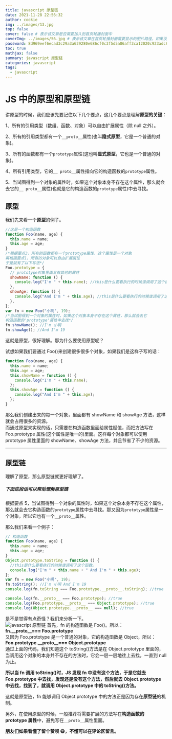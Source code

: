 ```yaml
---
title: javascript 原型链
date: 2021-11-28 22:56:32
author: cookie
img: ../images/13.jpg
top: false
cover: false # 表示该文章是否需要加入到首页轮播封面中
coverImg: ../images/56.jpg # 表示该文章在首页轮播封面需要显示的图片路径，如果没有，则默认使用文章的特色图片
password: 8d969eef6ecad3c29a3a629280e686cf0c3f5d5a86aff3ca12020c923adc6c92
toc: true
mathjax: false
summary: javascript 原型链
categories: javascript
tags:
  - javascript
---
```


# JS 中的原型和原型链

讲原型的时候，我们应该先要记住以下几个要点，这几个要点是理解**原型的关键**：

1、所有的引用类型（数组、函数、对象）可以自由扩展属性（除 null 之外）。

2、所有的引用类型都有一个`__proto__`属性(也叫**隐式原型**，它是一个普通的对象)。

3、所有的函数都有一个`prototype`属性(这也叫**显式原型**，它也是一个普通的对象)。

4、所有引用类型，它的`__ proto__`属性指向它的构造函数的`prototype`属性。

5、当试图得到一个对象的属性时，如果这个对象本身不存在这个属性，那么就会去它的`__ proto__`属性(也就是它的构造函数的`prototype`属性)中去寻找。



## 原型

我们先来看一个**原型**的例子。

```javascript
//这是一个构造函数
function Foo(name, age) {
  this.name = name;
  this.age = age;
}
/*根据要点3，所有的函数都有一个prototype属性，这个属性是一个对象
再根据要点1，所有的对象可以自由扩展属性
于是就有了以下写法*/
Foo.prototype = {
  // prototype对象里面又有其他的属性
  showName: function () {
    console.log("I'm " + this.name); //this是什么要看执行的时候谁调用了这个函数
  },
  showAge: function () {
    console.log("And I'm " + this.age); //this是什么要看执行的时候谁调用了这个函数
  },
};
var fn = new Foo("小明", 19);
/*当试图得到一个对象的属性时，如果这个对象本身不存在这个属性，那么就会去它
构造函数的'prototype'属性中去找*/
fn.showName(); //I'm 小明
fn.showAge(); //And I'm 19
```

这就是原型，很好理解。那为什么要使用原型呢？

试想如果我们要通过 Foo()来创建很多很多个对象，如果我们是这样子写的话：

```javascript
function Foo(name, age) {
  this.name = name;
  this.age = age;
  this.showName = function () {
    console.log("I'm " + this.name);
  };
  this.showAge = function () {
    console.log("And I'm " + this.age);
  };
}
```

那么我们创建出来的每一个对象，里面都有 showName 和 showAge 方法，这样就会占用很多的资源。  
而通过原型来实现的话，只需要在构造函数里面给属性赋值，而把方法写在 Foo.prototype 属性(这个属性是唯一的)里面。这样每个对象都可以使用 prototype 属性里面的 showName、showAge 方法，并且节省了不少的资源。

---

## 原型链

理解了原型，那么原型链就更好理解了。

##### 下面这段话可以帮助理解原型链

根据要点 5，当试图得到一个对象的属性时，如果这个对象本身不存在这个属性，那么就会去它构造函数的`prototype`属性中去寻找。那又因为`prototype`属性是一个对象，所以它也有一个`__proto__`属性。

那么我们来看一个例子：

```javascript
// 构造函数
function Foo(name, age) {
  this.name = name;
  this.age = age;
}
Object.prototype.toString = function () {
  //this是什么要看执行的时候谁调用了这个函数。
  console.log("I'm " + this.name + " And I'm " + this.age);
};
var fn = new Foo("小明", 19);
fn.toString(); //I'm 小明 And I'm 19
console.log(fn.toString === Foo.prototype.__proto__.toString); //true

console.log(fn.__proto__ === Foo.prototype); //true
console.log(Foo.prototype.__proto__ === Object.prototype); //true
console.log(Object.prototype.__proto__ === null); //true
```

是不是觉得有点奇怪？我们来分析一下。  
![javascript 原型链](https://image.gongweiwei.top/blog/cookie/javascript/prototype.jpg)
首先，fn 的构造函数是 Foo()。所以：  
**fn.\_\_proto\_\_=== Foo.prototype**  
又因为 Foo.prototype 是一个普通的对象，它的构造函数是 Object，所以：  
**Foo.prototype.\_\_proto\_\_=== Object.prototype**  
通过上面的代码，我们知道这个 toString()方法是在 Object.prototype 里面的，当调用这个对象的本身并不存在的方法时，它会一层一层地往上去找，一直到 null 为止。

**所以当 fn 调用 toString()时，JS 发现 fn 中没有这个方法，于是它就去 Foo.prototype 中去找，发现还是没有这个方法，然后就去 Object.prototype 中去找，找到了，就调用 Object.prototype 中的 toString()方法。**

这就是原型链，fn 能够调用 Object.prototype 中的方法正是因为存在**原型链**的机制。

另外，在使用原型的时候，一般推荐将需要扩展的方法写在**构造函数的 prototype 属性**中，避免写在`__proto__`属性里面。

**朋友们如果看懂了留个赞呗 😃，不懂可以在评论区留言。**
